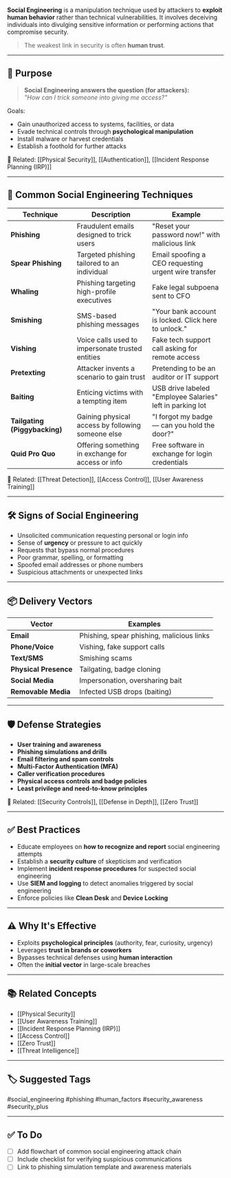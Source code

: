 **Social Engineering** is a manipulation technique used by attackers to **exploit human behavior** rather than technical vulnerabilities. It involves deceiving individuals into divulging sensitive information or performing actions that compromise security.

> The weakest link in security is often **human trust**.

---

## 🎯 Purpose

> **Social Engineering answers the question (for attackers):**  
> _"How can I trick someone into giving me access?"_

Goals:
- Gain unauthorized access to systems, facilities, or data
- Evade technical controls through **psychological manipulation**
- Install malware or harvest credentials
- Establish a foothold for further attacks

📎 Related: [[Physical Security]], [[Authentication]], [[Incident Response Planning (IRP)]]

---

## 🧱 Common Social Engineering Techniques

| Technique               | Description                                                | Example                                                  |
|--------------------------|------------------------------------------------------------|-----------------------------------------------------------|
| **Phishing**             | Fraudulent emails designed to trick users                  | "Reset your password now!" with malicious link            |
| **Spear Phishing**       | Targeted phishing tailored to an individual                | Email spoofing a CEO requesting urgent wire transfer      |
| **Whaling**              | Phishing targeting high-profile executives                 | Fake legal subpoena sent to CFO                           |
| **Smishing**             | SMS-based phishing messages                                | "Your bank account is locked. Click here to unlock."      |
| **Vishing**              | Voice calls used to impersonate trusted entities           | Fake tech support call asking for remote access           |
| **Pretexting**           | Attacker invents a scenario to gain trust                  | Pretending to be an auditor or IT support                 |
| **Baiting**              | Enticing victims with a tempting item                      | USB drive labeled "Employee Salaries" left in parking lot |
| **Tailgating (Piggybacking)** | Gaining physical access by following someone else    | "I forgot my badge — can you hold the door?"              |
| **Quid Pro Quo**         | Offering something in exchange for access or info          | Free software in exchange for login credentials           |

📎 Related: [[Threat Detection]], [[Access Control]], [[User Awareness Training]]

---

## 🛠 Signs of Social Engineering

- Unsolicited communication requesting personal or login info
- Sense of **urgency** or pressure to act quickly
- Requests that bypass normal procedures
- Poor grammar, spelling, or formatting
- Spoofed email addresses or phone numbers
- Suspicious attachments or unexpected links

---

## 📦 Delivery Vectors

| Vector             | Examples                                 |
|---------------------|------------------------------------------|
| **Email**            | Phishing, spear phishing, malicious links |
| **Phone/Voice**      | Vishing, fake support calls              |
| **Text/SMS**         | Smishing scams                           |
| **Physical Presence**| Tailgating, badge cloning                |
| **Social Media**     | Impersonation, oversharing bait          |
| **Removable Media**  | Infected USB drops (baiting)             |

---

## 🛡 Defense Strategies

- **User training and awareness**
- **Phishing simulations and drills**
- **Email filtering and spam controls**
- **Multi-Factor Authentication (MFA)**
- **Caller verification procedures**
- **Physical access controls and badge policies**
- **Least privilege and need-to-know principles**

📎 Related: [[Security Controls]], [[Defense in Depth]], [[Zero Trust]]

---

## ✅ Best Practices

- Educate employees on **how to recognize and report** social engineering attempts
- Establish a **security culture** of skepticism and verification
- Implement **incident response procedures** for suspected social engineering
- Use **SIEM and logging** to detect anomalies triggered by social engineering
- Enforce policies like **Clean Desk** and **Device Locking**

---

## ⚠️ Why It's Effective

- Exploits **psychological principles** (authority, fear, curiosity, urgency)
- Leverages **trust in brands or coworkers**
- Bypasses technical defenses using **human interaction**
- Often the **initial vector** in large-scale breaches

---

## 📚 Related Concepts

- [[Physical Security]]
- [[User Awareness Training]]
- [[Incident Response Planning (IRP)]]
- [[Access Control]]
- [[Zero Trust]]
- [[Threat Intelligence]]

---

## 🏷 Suggested Tags

#social_engineering #phishing #human_factors #security_awareness #security_plus

---

## ✅ To Do

- [ ] Add flowchart of common social engineering attack chain
- [ ] Include checklist for verifying suspicious communications
- [ ] Link to phishing simulation template and awareness materials
